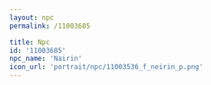 ```yaml
---
layout: npc
permalink: /11003685

title: Npc
id: '11003685'
npc_name: 'Nairin'
icon_url: 'portrait/npc/11003536_f_neirin_p.png'
---
```

